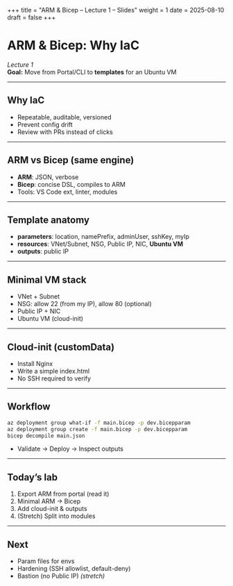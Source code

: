 +++
title = "ARM & Bicep – Lecture 1 – Slides"
weight = 1
date = 2025-08-10
draft = false
+++

<!-- RevealJS-compatible: slides separated by --- -->

# ARM & Bicep: Why IaC
*Lecture 1*  
**Goal:** Move from Portal/CLI to **templates** for an Ubuntu VM

---

## Why IaC
- Repeatable, auditable, versioned
- Prevent config drift
- Review with PRs instead of clicks

---

## ARM vs Bicep (same engine)
- **ARM**: JSON, verbose
- **Bicep**: concise DSL, compiles to ARM
- Tools: VS Code ext, linter, modules

---

## Template anatomy
- **parameters**: location, namePrefix, adminUser, sshKey, myIp
- **resources**: VNet/Subnet, NSG, Public IP, NIC, **Ubuntu VM**
- **outputs**: public IP

---

## Minimal VM stack
- VNet + Subnet
- NSG: allow 22 (from my IP), allow 80 (optional)
- Public IP + NIC
- Ubuntu VM (cloud-init)

---

## Cloud-init (customData)
- Install Nginx
- Write a simple index.html
- No SSH required to verify

---

## Workflow
```bash
az deployment group what-if -f main.bicep -p dev.bicepparam
az deployment group create -f main.bicep -p dev.bicepparam
bicep decompile main.json
```
- Validate → Deploy → Inspect outputs

---

## Today’s lab
1) Export ARM from portal (read it)  
2) Minimal ARM → Bicep  
3) Add cloud-init & outputs  
4) (Stretch) Split into modules

---

## Next
- Param files for envs
- Hardening (SSH allowlist, default-deny)
- Bastion (no Public IP) *(stretch)*
